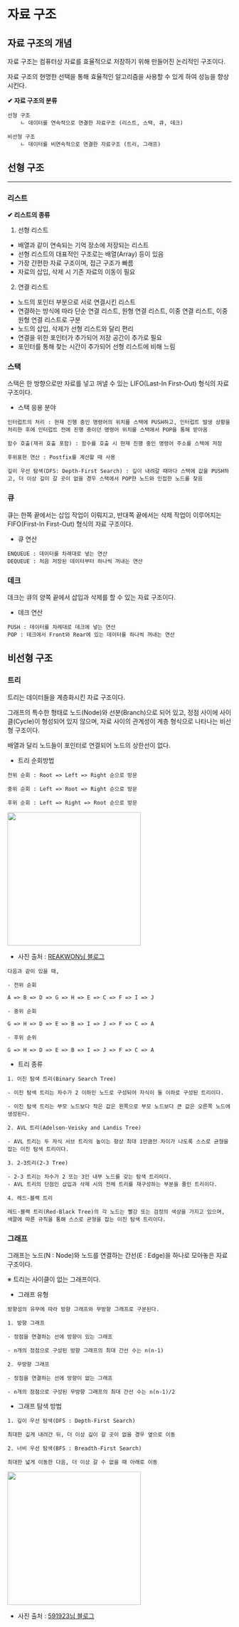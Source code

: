 # 자료 구조

자료 구조의 개념
--

자료 구조는 컴퓨터상 자료를 효율적으로 저장하기 위해 만들어진 논리적인 구조이다.

자료 구조의 현명한 선택을 통해 효율적인 알고리즘을 사용할 수 있게 하여 성능을 향상시킨다.

**✔ 자료 구조의 분류**

```
선형 구조
    ㄴ 데이터를 연속적으로 연결한 자료구조 (리스트, 스택, 큐, 데크)

비선형 구조
    ㄴ 데이터를 비연속적으로 연결한 자료구조 (트리, 그래프)
```

## 선형 구조

<hr>

### 리스트

**✔ 리스트의 종류**

1. 선형 리스트

- 배열과 같이 연속되는 기억 장소에 저장되는 리스트
- 선형 리스트의 대표적인 구조로는 배열(Array) 등이 있음
- 가장 간편한 자료 구조이며, 접근 구조가 빠름
- 자료의 삽입, 삭제 시 기존 자료의 이동이 필요

2. 연결 리스트

- 노드의 포인터 부분으로 서로 연결시킨 리스트
- 연결하는 방식에 따라 단순 연결 리스트, 원형 연결 리스트, 이중 연결 리스트, 이중원형 연결 리스트로 구분
- 노드의 삽입, 삭제가 선형 리스트와 달리 편리
- 연결을 위한 포인터가 추가되어 저장 공간이 추가로 필요
- 포인터를 통해 찾는 시간이 추가되어 선형 리스트에 비해 느림

### 스택

스택은 한 방향으로만 자료를 넣고 꺼낼 수 있는 LIFO(Last-In First-Out) 형식의 자료 구조이다.

- 스택 응용 분야

```
인터럽트의 처리 : 현재 진행 중인 명령어의 위치를 스택에 PUSH하고, 인터럽트 발생 상황을 처리한 후에 인터럽트 전에 진행 중이던 명령어 위치를 스택에서 POP을 통해 받아옴

함수 호출(재귀 호출 포함) : 함수를 호출 시 현재 진행 중인 명령어 주소를 스택에 저장

후위표현 연산 : Postfix를 계산할 때 사용

깊이 우선 탐색(DFS: Depth-First Search) : 깊이 내려갈 때마다 스택에 값을 PUSH하고, 더 이상 깊이 갈 곳이 없을 경우 스택에서 POP한 노드와 인접한 노드를 찾음
```

### 큐

큐는 한쪽 끝에서는 삽입 작업이 이뤄지고, 반대쪽 끝에서는 삭제 작업이 이루어지는 FIFO(First-In First-Out) 형식의 자료 구조이다.

- 큐 연산

```
ENQUEUE : 데이터를 차례대로 넣는 연산
DEQUEUE : 처음 저장된 데이터부터 하나씩 꺼내는 연산
```

### 데크 

데크는 큐의 양쪽 끝에서 삽입과 삭제를 할 수 있는 자료 구조이다.

- 데크 연산

```
PUSH : 데이터를 차례대로 데크에 넣는 연산
POP : 데크에서 Front와 Rear에 있는 데이터를 하나씩 꺼내는 연산
```

## 비선형 구조

### 트리

트리는 데이터들을 계층화시킨 자료 구조이다.

그래프의 특수한 형태로 노드(Node)와 선분(Branch)으로 되어 있고, 정점 사이에 사이클(Cycle)이 형성되어 있지 않으며, 자료 사이의 관계성이 계층 형식으로 나타나는 비선형 구조이다.

배열과 달리 노드들이 포인터로 연결되어 노드의 상한선이 없다.

- 트리 순회방법

```
전위 순회 : Root => Left => Right 순으로 방문

중위 순회 : Left => Root => Right 순으로 방문

후위 순회 : Left => Right => Root 순으로 방문
```

<img src="https://t1.daumcdn.net/cfile/tistory/99473F485BDEEC3E17" height="300" width="300" align="center">

<br>

- 사진 출처 : [REAKWON님 블로그](https://reakwon.tistory.com/36)

```
다음과 같이 있을 때, 

- 전위 순회

A => B => D => G => H => E => C => F => I => J

- 중위 순회

G => H => D => E => B => I => J => F => C => A

- 후위 순위

G => H => D => E => B => I => J => F => C => A

```

- 트리 종류

```
1. 이진 탐색 트리(Binary Search Tree)

- 이진 탐색 트리는 차수가 2 이하인 노드로 구성되어 자식이 둘 이하로 구성된 트리이다.

- 이진 탐색 트리는 부모 노드보다 작은 값은 왼쪽으로 부모 노드보다 큰 값은 오른쪽 노드에 생성된다.

2. AVL 트리(Adelson-Veisky and Landis Tree)

- AVL 트리는 두 자식 서브 트리의 높이는 항상 최대 1만큼만 차이가 나도록 스스로 균형을 잡는 이진 탐색 트리이다.

3. 2-3트리(2-3 Tree)

- 2-3 트리는 차수가 2 또는 3인 내부 노드를 갖는 탐색 트리이다.
- AVL 트리의 단점인 삽입과 삭제 시의 전체 트리를 재구성하는 부분을 줄인 트리이다.

4. 레드-블랙 트리

레드-블랙 트리(Red-Black Tree)의 각 노드는 빨강 또는 검정의 색상을 가지고 있으며, 색깔에 따른 규칙을 통해 스스로 균형을 잡는 이진 탐색 트리이다.
```

### 그래프

그래프는 노드(N : Node)와 노드를 연결하는 간선(E : Edge)을 하나로 모아놓은 자료 구조이다.

※ 트리는 사이클이 없는 그래프이다.

- 그래프 유형

```
방향성의 유무에 따라 방향 그래프와 무방향 그래프로 구분된다.

1. 방향 그래프

- 정점을 연결하는 선에 방향이 있는 그래프

- n개의 정점으로 구성된 방향 그래프의 최대 간선 수는 n(n-1)

2. 무방향 그래프

- 정점을 연결하는 선에 방향이 없는 그래프

- n개의 정점으로 구성된 무방향 그래프의 최대 간선 수는 n(n-1)/2
```

- 그래프 탐색 방법

```
1. 깊이 우선 탐색(DFS : Depth-First Search) 

최대한 깊게 내려간 뒤, 더 이상 깊이 갈 곳이 없을 경우 옆으로 이동

2. 너비 우선 탐색(BFS : Breadth-First Search)

최대한 넓게 이동한 다음, 더 이상 갈 수 없을 때 아래로 이동
```

<img src="https://mblogthumb-phinf.pstatic.net/MjAxNzAxMTdfMTM2/MDAxNDg0NjYwNjA2NTI3.PiD2qNZvFF8XNyX5_x1hokA45NZ1u19wSbdRoC8E6eYg.2IeaaSuK0UsoGhpUQeR3myNQhB8nIHJ9Ntf5dFOqvJog.PNG.591923/%EC%BA%A1%EC%B2%98.PNG?type=w2" height="300" width="300" align="center">

<br>

- 사진 출처 : [591923님 블로그](https://m.blog.naver.com/PostView.naver?isHttpsRedirect=true&blogId=591923&logNo=220913738926)